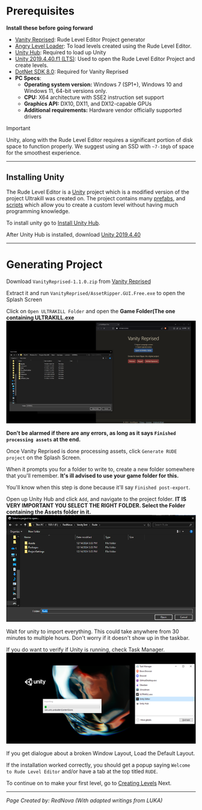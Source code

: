 # Prerequisites

**Install these before going forward**
- [Vanity Reprised](https://github.com/eternalUnion/VanityReprised/releases/tag/1.1.0): Rude Level Editor Project generator
- [Angry Level Loader](https://thunderstore.io/c/ultrakill/p/EternalsTeam/AngryLevelLoader/): To load levels created using the Rude Level Editor.
- [Unity Hub](https://unity.com/download): Required to load up Unity
- [Unity 2019.4.40.f1 (LTS)](https://unity.com/releases/editor/whats-new/2019.4.40): Used to open the Rude Level Editor Project and create levels.
- [DotNet SDK 8.0](https://dotnet.microsoft.com/en-us/download/dotnet/8.0): Required for Vanity Reprised
- **PC Specs**:
    - **Operating system version:**	Windows 7 (SP1+), Windows 10 and Windows 11, 64-bit versions only.
    - **CPU:** X64 architecture with SSE2 instruction set support	
    - **Graphics API:** DX10, DX11, and DX12-capable GPUs	
    - **Additional requirements:** Hardware vendor officially supported drivers	

> [!IMPORTANT]
> Unity, along with the Rude Level Editor requires a significant portion of disk space to function properly. We suggest using an SSD with `~7-10gb` of space for the smoothest experience.

---
## Installing Unity

The Rude Level Editor is a [Unity](https://unity.com) project which is a modified version of the project Ultrakill was created on. The project contains many [prefabs](https://docs.unity3d.com/2019.4/Documentation/Manual/Prefabs.html), and [scripts](https://docs.unity3d.com/Manual/ScriptingSection.html) which allow you to create a custom level without having much programming knowledge.

To install unity go to [Install Unity Hub](https://unity.com/download).

After Unity Hub is installed, download [Unity 2019.4.40](https://unity.com/releases/editor/whats-new/2019.4.40#release-notes) 

---
# Generating Project

Download `VanityReprised-1.1.0.zip` from [Vanity Reprised](https://github.com/eternalUnion/VanityReprised/releases/tag/1.1.0)

Extract it and run `VanityReprised/AssetRipper.GUI.Free.exe` to open the Splash Screen

Click on `Open ULTRAKILL Folder` and open the **Game Folder(The one containing ULTRAKILL.exe**
![Installation Path](/docs/Setup/Installation/InstallPath.png)

**Don't be alarmed if there are any errors, as long as it says `Finished processing assets` at the end.**

Once Vanity Reprised is done processing assets, click `Generate RUDE project` on the Splash Screen.

When it prompts you for a folder to write to, create a new folder somewhere that you'll remember.
**It's ill advised to use your game folder for this.**

You'll know when this step is done because it'll say `Finished post-export`.

Open up Unity Hub and click `Add`, and navigate to the project folder. **IT IS VERY IMPORTANT YOU SELECT THE RIGHT FOLDER. Select the Folder containing the Assets folder in it.**
![ProjectExample](/docs/Setup/Installation/ProjectPath.png)

Wait for unity to import everything. This could take anywhere from 30 minutes to multiple hours. Don't worry if it doesn't show up in the taskbar.

If you do want to verify if Unity is running, check Task Manager.
![TaskManager Screenshot](/docs/Setup/Installation/TskMng.png)

If you get dialogue about a broken Window Layout, Load the Default Layout.

If the installation worked correctly, you should get a popup saying `Welcome to Rude Level Editor` and/or have a tab at the top titled `RUDE`.

To continue on to make your first level, go to [Creating Levels](/Setup/Creating-Levels.md) Next.

---
*Page Created by: RedNova (With adapted writings from LUKA)*